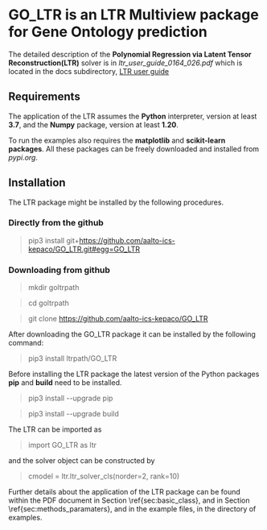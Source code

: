 # GO_LTR is an LTR Multiview package for Gene Ontology prediction

The detailed description of the **Polynomial Regression via Latent Tensor Reconstruction(LTR)** solver is in *ltr_user_guide_0164_026.pdf* which is located in the docs subdirectory, [LTR user guide](docs/ltr_user_guide_0164_026.pdf)   

## Requirements

The application of the LTR assumes the  **Python** interpreter, version at least **3.7**, and the **Numpy** package, version at least **1.20**. 

To run the examples also
requires the **matplotlib** and **scikit-learn packages**. All these packages
can be freely downloaded and installed from *pypi.org*. 

## Installation

The LTR package might be installed by the following procedures. 

### Directly from the github

>pip3 install git+https://github.com/aalto-ics-kepaco/GO_LTR.git#egg=GO_LTR

### Downloading from github

>mkdir goltrpath

>cd goltrpath

>git clone https://github.com/aalto-ics-kepaco/GO_LTR

After downloading the GO_LTR package it can be installed by the following command: 

>pip3 install ltrpath/GO_LTR


Before installing the LTR package the latest version of the Python packages **pip** and **build** need to be installed. 

>pip3 install --upgrade pip

>pip3 install --upgrade build


The LTR can be imported as

>import GO_LTR as ltr

and the solver object can be constructed by

>cmodel = ltr.ltr_solver_cls(norder=2, rank=10)

Further details about the application of the LTR package can be found within the PDF document in Section \ref{sec:basic_class}, and in Section
\ref{sec:methods_paramaters}, and in the example files, in the
directory of examples.



